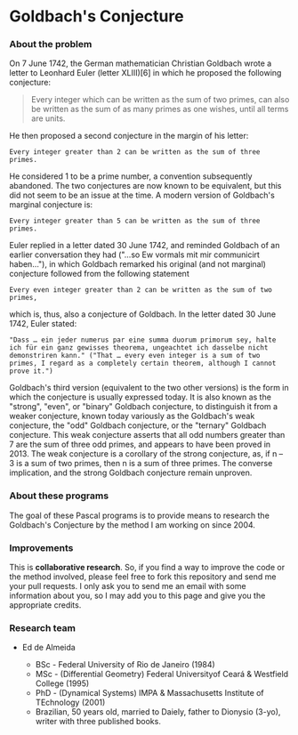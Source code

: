 # Goldbach's Conjecture

### About the problem

On 7 June 1742, the German mathematician Christian Goldbach wrote a letter to Leonhard Euler (letter XLIII)[6] in which he proposed the following conjecture:

> Every integer which can be written as the sum of two primes, can also be written as the sum of as many primes as one wishes, until all terms are units.

He then proposed a second conjecture in the margin of his letter:

```Every integer greater than 2 can be written as the sum of three primes.```

He considered 1 to be a prime number, a convention subsequently abandoned. The two conjectures are now known to be equivalent, but this did not seem to be an issue at the time. A modern version of Goldbach's marginal conjecture is:

```Every integer greater than 5 can be written as the sum of three primes.```

Euler replied in a letter dated 30 June 1742, and reminded Goldbach of an earlier conversation they had ("…so Ew vormals mit mir communicirt haben…"), in which Goldbach remarked his original (and not marginal) conjecture followed from the following statement

```Every even integer greater than 2 can be written as the sum of two primes,```

which is, thus, also a conjecture of Goldbach. In the letter dated 30 June 1742, Euler stated:

```"Dass … ein jeder numerus par eine summa duorum primorum sey, halte ich für ein ganz gewisses theorema, ungeachtet ich dasselbe nicht demonstriren kann." ("That … every even integer is a sum of two primes, I regard as a completely certain theorem, although I cannot prove it.")```

Goldbach's third version (equivalent to the two other versions) is the form in which the conjecture is usually expressed today. It is also known as the "strong", "even", or "binary" Goldbach conjecture, to distinguish it from a weaker conjecture, known today variously as the Goldbach's weak conjecture, the "odd" Goldbach conjecture, or the "ternary" Goldbach conjecture. This weak conjecture asserts that all odd numbers greater than 7 are the sum of three odd primes, and appears to have been proved in 2013. The weak conjecture is a corollary of the strong conjecture, as, if n – 3 is a sum of two primes, then n is a sum of three primes. The converse implication, and the strong Goldbach conjecture remain unproven.

### About these programs

The goal of these Pascal programs is to provide means to research the Goldbach's Conjecture by the method I am working on since 2004.

### Improvements

This is **collaborative research**. So, if you find a way to improve the code or the method involved, please feel free to fork this repository and send me your pull requests. I only ask you to send me an email with some information about you, so I may add you to this page and give you the appropriate credits.

### Research team

- Ed de Almeida
  
  - BSc - Federal University of Rio de Janeiro (1984)
  - MSc - (Differential Geometry) Federal Universityof Ceará & Westfield College (1995)
  - PhD - (Dynamical Systems) IMPA & Massachusetts Institute of TEchnology (2001)
  - Brazilian, 50 years old, married to Daiely, father to Dionysio (3-yo), writer with three published books.
